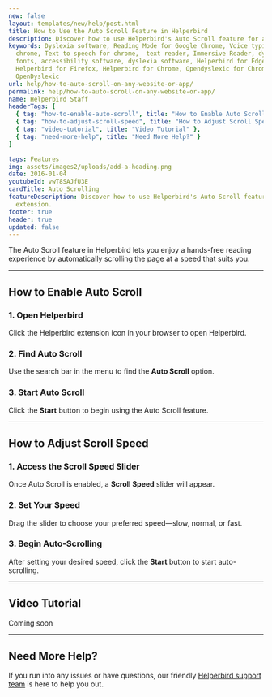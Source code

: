 ```yaml
---
new: false
layout: templates/new/help/post.html
title: How to Use the Auto Scroll Feature in Helperbird
description: Discover how to use Helperbird's Auto Scroll feature for a hands-free reading experience. This guide walks you through enabling auto-scroll and adjusting the speed to match your reading pace.
keywords: Dyslexia software, Reading Mode for Google Chrome, Voice typing for
  chrome, Text to speech for chrome,  text reader, Immersive Reader, dyslexia
  fonts, accessibility software, dyslexia software, Helperbird for Edge,
  Helperbird for Firefox, Helperbird for Chrome, Opendyslexic for Chrome,
  OpenDyslexic
url: help/how-to-auto-scroll-on-any-website-or-app/
permalink: help/how-to-auto-scroll-on-any-website-or-app/
name: Helperbird Staff
headerTags: [
  { tag: "how-to-enable-auto-scroll", title: "How to Enable Auto Scroll" },
  { tag: "how-to-adjust-scroll-speed", title: "How to Adjust Scroll Speed" },
  { tag: "video-tutorial", title: "Video Tutorial" },
  { tag: "need-more-help", title: "Need More Help?" }
]

tags: Features
img: assets/images2/uploads/add-a-heading.png
date: 2016-01-04
youtubeId: vwT8SAJfU3E
cardTitle: Auto Scrolling
featureDescription: Discover how to use Helperbird's Auto Scroll feature for a hands-free reading experience. This guide walks you through enabling auto-scroll and adjusting the speed to match your reading pace.
  extension.
footer: true
header: true
updated: false
---
```



The Auto Scroll feature in Helperbird lets you enjoy a hands-free reading experience by automatically scrolling the page at a speed that suits you.

---

## How to Enable Auto Scroll

### 1. Open Helperbird

Click the Helperbird extension icon in your browser to open Helperbird.

### 2. Find Auto Scroll

Use the search bar in the menu to find the **Auto Scroll** option.

### 3. Start Auto Scroll

Click the **Start** button to begin using the Auto Scroll feature.

---

## How to Adjust Scroll Speed

### 1. Access the Scroll Speed Slider

Once Auto Scroll is enabled, a **Scroll Speed** slider will appear.

### 2. Set Your Speed

Drag the slider to choose your preferred speed—slow, normal, or fast.

### 3. Begin Auto-Scrolling

After setting your desired speed, click the **Start** button to start auto-scrolling.

---

## Video Tutorial

Coming soon

---

## Need More Help?

If you run into any issues or have questions, our friendly [Helperbird support team](/support/) is here to help you out.
